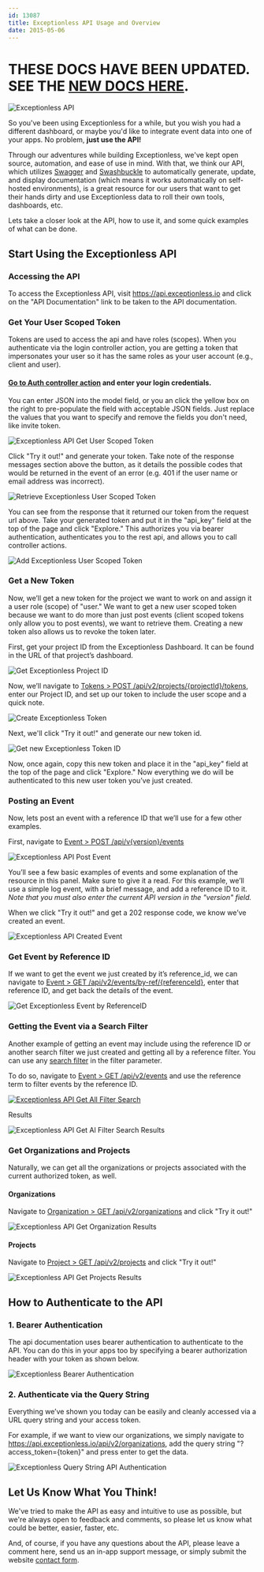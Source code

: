 ```yaml
---
id: 13087
title: Exceptionless API Usage and Overview
date: 2015-05-06
---
```

# THESE DOCS HAVE BEEN UPDATED. SEE THE [NEW DOCS HERE](../../docs/api/index.md).

![Exceptionless API](/assets/img/news/Screenshot-2015-05-06-16.26.42-300x220.png)

So you've been using Exceptionless for a while, but you wish you had a different dashboard, or maybe you'd like to integrate event data into one of your apps. No problem, **just use the API!**

Through our adventures while building Exceptionless, we've kept open source, automation, and ease of use in mind. With that, we think our API, which utilizes <a title="Swagger API Framework" href="http://swagger.io/" target="_blank">Swagger</a> and <a title="Swashbuckle" href="https://github.com/domaindrivendev/Swashbuckle" target="_blank">Swashbuckle</a> to automatically generate, update, and display documentation (which means it works automatically on self-hosted environments), is a great resource for our users that want to get their hands dirty and use Exceptionless data to roll their own tools, dashboards, etc.

Lets take a closer look at the API, how to use it, and some quick examples of what can be done.<!--more-->

## Start Using the Exceptionless API

### Accessing the API

To access the Exceptionless API, visit <a title="Exceptionless API" href="https://api.exceptionless.io" target="_blank">https://api.exceptionless.io</a> and click on the "API Documentation" link to be taken to the API documentation.

### Get Your User Scoped Token

Tokens are used to access the api and have roles (scopes). When you authenticate via the login controller action, you are getting a token that impersonates your user so it has the same roles as your user account (e.g., client and user).

#### <span style="text-decoration: underline;"><a title="Exceptionless API Auth" href="https://api.exceptionless.io/docs/index.html#!/Auth/Auth_Login" target="_blank">Go to Auth controller action</a></span> and enter your login credentials.

You can enter JSON into the model field, or you an click the yellow box on the right to pre-populate the field with acceptable JSON fields. Just replace the values that you want to specify and remove the fields you don't need, like invite token.

![Exceptionless API Get User Scoped Token](/assets/img/news/01get-user-scope-token1-300x218.png)

Click "Try it out!" and generate your token. Take note of the response messages section above the button, as it details the possible codes that would be returned in the event of an error (e.g. 401 if the user name or email address was incorrect).

![Retrieve Exceptionless User Scoped Token](/assets/img/news/01get-user-scope-token2-300x105.png)

You can see from the response that it returned our token from the request url above. Take your generated token and put it in the "api_key" field at the top of the page and click "Explore." This authorizes you via bearer authentication, authenticates you to the rest api, and allows you to call controller actions.

![Add Exceptionless User Scoped Token ](/assets/img/news/02add-token-refresh-page-300x50.png)

### Get a New Token

Now, we’ll get a new token for the project we want to work on and assign it a user role (scope) of "user." We want to get a new user scoped token because we want to do more than just post events (client scoped tokens only allow you to post events), we want to retrieve them. Creating a new token also allows us to revoke the token later.

First, get your project ID from the Exceptionless Dashboard. It can be found in the URL of that project’s dashboard.

![Get Exceptionless Project ID](/assets/img/news/03get-project-ID-300x141.png)

Now, we’ll navigate to <a title="Exceptionless Create Token" href="https://api.exceptionless.io/docs/index.html#!/Token/Token_PostByProject" target="_blank">Tokens > POST /api/v2/projects/{projectId}/tokens</a>, enter our Project ID, and set up our token to include the user scope and a quick note.

![Create Exceptionless Token](/assets/img/news/04get-new-token1-300x220.png)

Next, we'll click "Try it out!" and generate our new token id.

![Get new Exceptionless Token ID](/assets/img/news/04get-new-token2-300x146.png)

Now, once again, copy this new token and place it in the "api_key" field at the top of the page and click "Explore." Now everything we do will be authenticated to this new user token you’ve just created.

### Posting an Event

Now, lets post an event with a reference ID that we’ll use for a few other examples.

First, navigate to <a title="Exceptionless API Post Event" href="https://api.exceptionless.io/docs/index.html#!/Event/Event_PostAsync" target="_blank">Event > POST /api/v{version}/events</a>

![Exceptionless API Post Event](/assets/img/news/05post-event1-300x204.png)

You’ll see a few basic examples of events and some explanation of the resource in this panel. Make sure to give it a read. For this example, we’ll use a simple log event, with a brief message, and add a reference ID to it. _Note that you must also enter the current API version in the "version" field._

When we click "Try it out!" and get a 202 response code, we know we’ve created an event.

![Exceptionless API Created Event](/assets/img/news/05post-event2-e1430946143322-300x92.png)

### Get Event by Reference ID

If we want to get the event we just created by it’s reference_id, we can navigate to <a title="Get Exceptionless Event by ID" href="https://api.exceptionless.io/docs/index.html#!/Event/Event_GetByReferenceId" target="_blank">Event > GET /api/v2/events/by-ref/{referenceId}</a>, enter that reference ID, and get back the details of the event.

![Get Exceptionless Event by ReferenceID](/assets/img/news/06-get-by-reference-ID2-300x271.png)

### Getting the Event via a Search Filter

Another example of getting an event may include using the reference ID or another search filter we just created and getting all by a reference filter. You can use any <a title="Exceptionless Search Filter Documentation" href="/docs/filtering-and-searching/" target="_blank">search filter</a> in the filter parameter.

To do so, navigate to <a title="Exceptionless API Get All" href="https://api.exceptionless.io/docs/index.html#!/Event/Event_Get" target="_blank">Event > GET /api/v2/events</a> and use the reference term to filter events by the reference ID.

[![Exceptionless API Get All Filter Search](/assets/img/news/07-get-all-filter-reference-300x168.png)](/assets/07-get-all-filter-reference.png)

Results

![Exceptionless API Get Al Filter Search Results](/assets/img/news/07-get-all-filter-reference2-300x183.png)

### Get Organizations and Projects

Naturally, we can get all the organizations or projects associated with the current authorized token, as well.

#### Organizations

Navigate to <a title="Exceptionless API Get Organizations" href="https://api.exceptionless.io/docs/index.html#!/Organization/Organization_Get" target="_blank">Organization > GET /api/v2/organizations</a> and click "Try it out!"

![Exceptionless API Get Organization Results](/assets/img/news/08get-organizations2-300x202.png)

<h4 style="clear: both;">
  Projects
</h4>

Navigate to <a title="Exceptionless API Get Projects" href="https://api.exceptionless.io/docs/index.html#!/Project/Project_Get" target="_blank">Project > GET /api/v2/projects</a> and click "Try it out!"

![Exceptionless API Get Projects Results](/assets/img/news/09get-projects2-300x204.png)

<h2 style="clear: both;">
  How to Authenticate to the API
</h2>

### 1. Bearer Authentication

The api documentation uses bearer authentication to authenticate to the API. You can do this in your apps too by specifying a bearer authorization header with your token as shown below.

![Exceptionless Bearer Authentication](/assets/img/news/10-bearer-auth-key-300x164.png)

### 2. Authenticate via the Query String

Everything we’ve shown you today can be easily and cleanly accessed via a URL query string and your access token.

For example, if we want to view our organizations, we simply navigate to https://api.exceptionless.io/api/v2/organizations, add the query string "?access_token={token}" and press enter to get the data.

![Exceptionless Query String API Authentication](/assets/img/news/11-url-query-string-version-300x145.png)

## Let Us Know What You Think!

We've tried to make the API as easy and intuitive to use as possible, but we're always open to feedback and comments, so please let us know what could be better, easier, faster, etc.

And, of course, if you have any questions about the API, please leave a comment here, send us an in-app support message, or simply submit the website [contact form](/contact/ "Contact Exceptionless").

